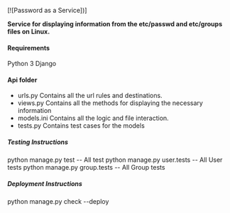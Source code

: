 [![Password as a Service])]

**Service for displaying information from the etc/passwd and etc/groups files on Linux.**
#### Requirements
Python 3
Django
#### Api folder

* urls.py
Contains all the url rules and destinations.
* views.py
Contains all the methods for displaying the necessary information
* models.ini
Contains all the logic and file interaction.
* tests.py
Contains test cases for the models

##### Testing Instructions
python manage.py test  -- All test
python manage.py user.tests -- All User tests
python manage.py group.tests    -- All Group tests
##### Deployment Instructions
python manage.py check --deploy


